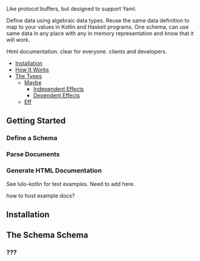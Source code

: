 


Like protocol buffers, but designed to support Yaml.

Define data using algebraic data types. Reuse the same data definition
to map to your values in Kotlin and Haskell programs. One schema, can
use same data in any place with any in memory representation and know
that it will work. 

Html documentation. clear for everyone. clients and developers.


- [Installation](#installation)
- [How It Works](#how-it-works)
- [The Types](#the-types)
  - [Maybe](#maybe)
    - [Independent Effects](#two-simple-examples)
    - [Dependent Effects](#two-simple-examples)
  - [Eff](#eff)


## Getting Started

### Define a Schema

### Parse Documents 

### Generate HTML Documentation

See lulo-kotlin for test examples. Need to add here.

how to host example docs?

## Installation

## The Schema Schema


### ???
